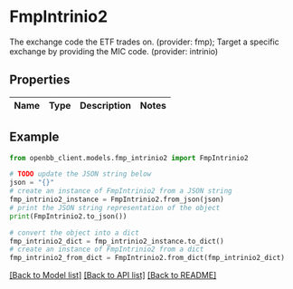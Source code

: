 # FmpIntrinio2

The exchange code the ETF trades on. (provider: fmp);     Target a specific exchange by providing the MIC code. (provider: intrinio)

## Properties

Name | Type | Description | Notes
------------ | ------------- | ------------- | -------------

## Example

```python
from openbb_client.models.fmp_intrinio2 import FmpIntrinio2

# TODO update the JSON string below
json = "{}"
# create an instance of FmpIntrinio2 from a JSON string
fmp_intrinio2_instance = FmpIntrinio2.from_json(json)
# print the JSON string representation of the object
print(FmpIntrinio2.to_json())

# convert the object into a dict
fmp_intrinio2_dict = fmp_intrinio2_instance.to_dict()
# create an instance of FmpIntrinio2 from a dict
fmp_intrinio2_from_dict = FmpIntrinio2.from_dict(fmp_intrinio2_dict)
```
[[Back to Model list]](../README.md#documentation-for-models) [[Back to API list]](../README.md#documentation-for-api-endpoints) [[Back to README]](../README.md)



